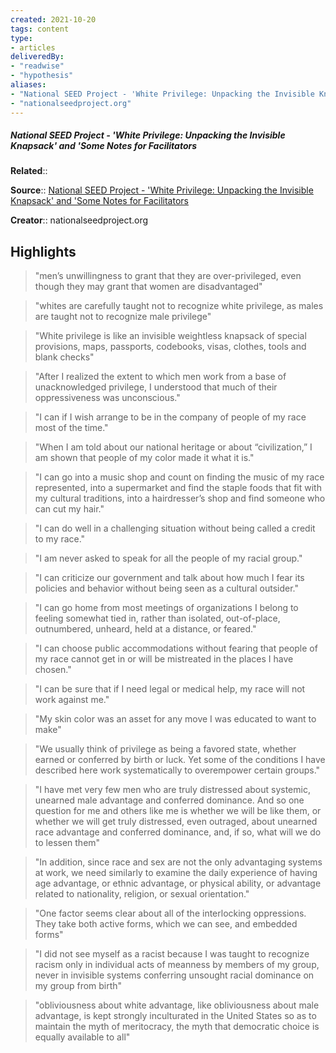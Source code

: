 ```yaml
---
created: 2021-10-20
tags: content
type: 
- articles
deliveredBy: 
- "readwise"
- "hypothesis"
aliases:
- "National SEED Project - 'White Privilege: Unpacking the Invisible Knapsack' and 'Some Notes for Facilitators"
- "nationalseedproject.org"
---
```

##### National SEED Project - 'White Privilege: Unpacking the Invisible Knapsack' and 'Some Notes for Facilitators

**Related**:: 

**Source**:: [National SEED Project - 'White Privilege: Unpacking the Invisible Knapsack' and 'Some Notes for Facilitators](https://nationalseedproject.org/Key-SEED-Texts/white-privilege-unpacking-the-invisible-knapsack)

**Creator**:: nationalseedproject.org

## Highlights
  
> "men’s unwillingness to grant that they are over-privileged, even though they may grant that women are disadvantaged" 

  
> "whites are carefully taught not to recognize white privilege, as males are taught not to recognize male privilege" 

  
> "White privilege is like an invisible weightless knapsack of special provisions, maps, passports, codebooks, visas, clothes, tools and blank checks" 

  
> "After I realized the extent to which men work from a base of unacknowledged privilege, I understood that much of their oppressiveness was unconscious." 

  
> "I can if I wish arrange to be in the company of people of my race most of the time." 

  
> "When I am told about our national heritage or about “civilization,” I am shown that people of my color made it what it is." 

  
> "I can go into a music shop and count on finding the music of my race represented, into a supermarket and find the staple foods that fit with my cultural traditions, into a hairdresser’s shop and find someone who can cut my hair." 

  
> "I can do well in a challenging situation without being called a credit to my race." 

  
> "I am never asked to speak for all the people of my racial group." 

  
> "I can criticize our government and talk about how much I fear its policies and behavior without being seen as a cultural outsider." 

  
> "I can go home from most meetings of organizations I belong to feeling somewhat tied in, rather than isolated, out-of-place, outnumbered, unheard, held at a distance, or feared." 

  
> "I can choose public accommodations without fearing that people of my race cannot get in or will be mistreated in the places I have chosen." 

  
> "I can be sure that if I need legal or medical help, my race will not work against me." 

  
> "My skin color was an asset for any move I was educated to want to make" 

  
> "We usually think of privilege as being a favored state, whether earned or conferred by birth or luck. Yet some of the conditions I have described here work systematically to overempower certain groups." 

  
> "I have met very few men who are truly distressed about systemic, unearned male advantage and conferred dominance. And so one question for me and others like me is whether we will be like them, or whether we will get truly distressed, even outraged, about unearned race advantage and conferred dominance, and, if so, what will we do to lessen them" 

  
> "In addition, since race and sex are not the only advantaging systems at work, we need similarly to examine the daily experience of having age advantage, or ethnic advantage, or physical ability, or advantage related to nationality, religion, or sexual orientation." 

  
> "One factor seems clear about all of the interlocking oppressions. They take both active forms, which we can see, and embedded forms" 

  
> "I did not see myself as a racist because I was taught to recognize racism only in individual acts of meanness by members of my group, never in invisible systems conferring unsought racial dominance on my group from birth" 

  
> "obliviousness about white advantage, like obliviousness about male advantage, is kept strongly inculturated in the United States so as to maintain the myth of meritocracy, the myth that democratic choice is equally available to all" 


